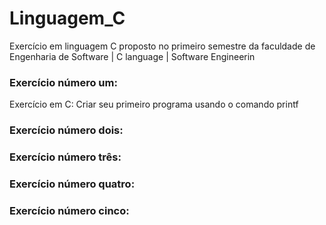 # Linguagem_C
Exercício em linguagem C proposto no primeiro semestre da faculdade de Engenharia de Software | C language | Software Engineerin



<h3>Exercício número um:</h3>
<p>Exercício em C: Criar seu primeiro programa usando o comando printf</p>

<h3>Exercício número dois:</h3>

<h3>Exercício número três:</h3>

<h3>Exercício número quatro:</h3>

<h3>Exercício número cinco:</h3>
